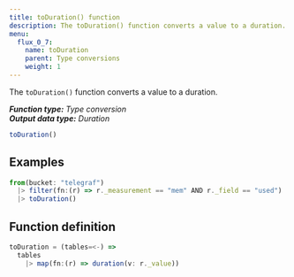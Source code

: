 ```yaml
---
title: toDuration() function
description: The toDuration() function converts a value to a duration.
menu:
  flux_0_7:
    name: toDuration
    parent: Type conversions
    weight: 1
---
```


The `toDuration()` function converts a value to a duration.

_**Function type:** Type conversion_  
_**Output data type:** Duration_

```js
toDuration()
```

## Examples
```js
from(bucket: "telegraf")
  |> filter(fn:(r) => r._measurement == "mem" AND r._field == "used")
  |> toDuration()
```

## Function definition
```js
toDuration = (tables=<-) =>
  tables
    |> map(fn:(r) => duration(v: r._value))
```
